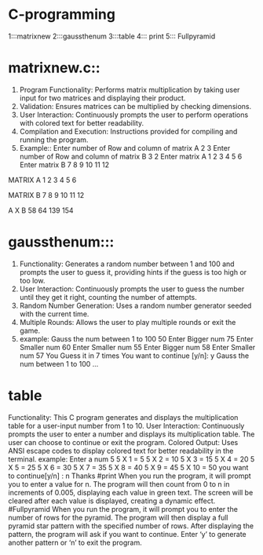 # C-programming


1:::matrixnew
2:::gaussthenum
3:::table
4::: print
5::: Fullpyramid



# matrixnew.c::
1. Program Functionality: Performs matrix multiplication by taking user input for two matrices and displaying their product.
2. Validation: Ensures matrices can be multiplied by checking dimensions.
3. User Interaction: Continuously prompts the user to perform operations with colored text for better readability.
4. Compilation and Execution: Instructions provided for compiling and running the program.
5. Example::
Enter number of Row and column of matrix A
2 3
Enter number of Row and column of matrix B
3 2
Enter matrix A
1 2 3
4 5 6
Enter matrix B
7 8
9 10
11 12

MATRIX A
 1  2  3 
 4  5  6 

MATRIX B
 7  8 
 9  10 
 11  12 

A X B 
 58  64 
 139  154 



# gaussthenum:::
1. Functionality: Generates a random number between 1 and 100 and prompts the user to guess it, providing hints if the guess is too high or too low.
2. User Interaction: Continuously prompts the user to guess the number until they get it right, counting the number of attempts.
3. Random Number Generation: Uses a random number generator seeded with the current time.
4. Multiple Rounds: Allows the user to play multiple rounds or exit the game.
5. example:
Gauss the num between 1 to 100
50
Enter Bigger num
75
Enter Smaller num
60
Enter Smaller num
55
Enter Bigger num
58
Enter Smaller num
57
You Guess it in 7 times
You want to continue [y/n]: y
Gauss the num between 1 to 100
...



# table
Functionality: This C program generates and displays the multiplication table for a user-input number from 1 to 10.
User Interaction: Continuously prompts the user to enter a number and displays its multiplication table. The user can choose to continue or exit the program.
Colored Output: Uses ANSI escape codes to display colored text for better readability in the terminal.
example:
Enter a num 
5
5 X 1 = 5
5 X 2 = 10
5 X 3 = 15
5 X 4 = 20
5 X 5 = 25
5 X 6 = 30
5 X 7 = 35
5 X 8 = 40
5 X 9 = 45
5 X 10 = 50
you want to continue[y/n] : n
Thanks
#print
When you run the program, it will prompt you to enter a value for n.
The program will then count from 0 to n in increments of 0.005, displaying each value in green text.
The screen will be cleared after each value is displayed, creating a dynamic effect.
#Fullpyramid
When you run the program, it will prompt you to enter the number of rows for the pyramid.
The program will then display a full pyramid star pattern with the specified number of rows.
After displaying the pattern, the program will ask if you want to continue. Enter ‘y’ to generate another pattern or ‘n’ to exit the program.
